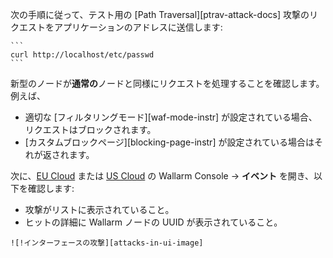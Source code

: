 次の手順に従って、テスト用の [Path Traversal][ptrav-attack-docs] 攻撃のリクエストをアプリケーションのアドレスに送信します:

    ```
    curl http://localhost/etc/passwd
    ```

新型のノードが**通常の**ノードと同様にリクエストを処理することを確認します。例えば、

   * 適切な [フィルタリングモード][waf-mode-instr] が設定されている場合、リクエストはブロックされます。
   * [カスタムブロックページ][blocking-page-instr] が設定されている場合はそれが返されます。

次に、[EU Cloud](https://my.wallarm.com/search) または [US Cloud](https://us1.my.wallarm.com/search) の Wallarm Console → **イベント** を開き、以下を確認します:

   * 攻撃がリストに表示されていること。
   * ヒットの詳細に Wallarm ノードの UUID が表示されていること。

    ![!インターフェースの攻撃][attacks-in-ui-image]
